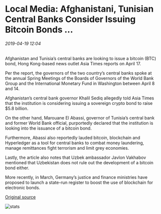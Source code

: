 # Local Media: Afghanistani, Tunisian Central Banks Consider Issuing Bitcoin Bonds ...

###### 2019-04-19 12:04

Afghanistan and Tunisia’s central banks are looking to issue a bitcoin (BTC) bond, Hong Kong-based news outlet Asia Times reports on April 17.

Per the report, the governors of the two country’s central banks spoke at the annual Spring Meetings of the Boards of Governors of the World Bank Group and the International Monetary Fund in Washington between April 8 and 14.

Afghanistan’s central bank governor Khalil Sediq allegedly told Asia Times that the institution is considering issuing a sovereign crypto bond to raise $5.8 billion.

On the other hand, Marouane El Abassi, governor of Tunisia’s central bank and former World Bank official, purportedly declared that the institution is looking into the issuance of a bitcoin bond.

Furthermore, Abassi also reportedly lauded bitcoin, blockchain and Hyperledger as a tool for central banks to combat money laundering, manage remittances fight terrorism and limit grey economies.

Lastly, the article also notes that Uzbek ambassador Javlon Vakhabov mentioned that Uzbekistan does not rule out the development of a bitcoin bond either.

More recently, in March, Germany’s justice and finance ministries have proposed to launch a state-run register to boost the use of blockchain for electronic bonds.

[Original source](https://cointelegraph.com/news/local-media-afghanistani-tunisian-central-banks-consider-issuing-bitcoin-bonds)

![stats](https://c.statcounter.com/11760860/0/a89fa40b/1/ "stats")